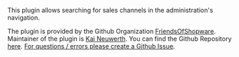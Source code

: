 This plugin allows searching for sales channels in the administration's navigation.

The plugin is provided by the Github Organization [FriendsOfShopware](https://github.com/FriendsOfShopware/).
Maintainer of the plugin is [Kai Neuwerth](https://github.com/Crease29).
You can find the Github Repository [here](https://github.com/FriendsOfShopware/FroshAdminSalesChannelSearch).
[For questions / errors please create a Github Issue](https://github.com/FriendsOfShopware/FroshAdminSalesChannelSearch/issues/new).
